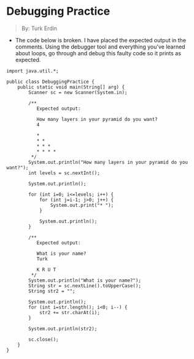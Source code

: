 # Debugging Practice

> By: Turk Erdin

- The code below is broken. I have placed the expected output in the comments. Using the debugger tool and everything you've learned about loops, go through and debug this faulty code so it prints as expected.

```
import java.util.*;

public class DebuggingPractice {
    public static void main(String[] arg) {
        Scanner sc = new Scanner(System.in);
        
        /**
           Expected output:
           
           How many layers in your pyramid do you want?
           4

           *
           * *
           * * *
           * * * *
         */
        System.out.println("How many layers in your pyramid do you want?");
        int levels = sc.nextInt();
        
        System.out.println();
        
        for (int i=0; i<=levels; i++) {
            for (int j=i-1; j>0; j++) {
                System.out.print("* ");
            }

            System.out.println();
        }

        /**
           Expected output:
           
           What is your name?
           Turk

           K R U T
         */
        System.out.println("What is your name?");
        String str = sc.nextLine().toUpperCase();
        String str2 = "";

        System.out.println();
        for (int i=str.length(); i<0; i--) {
            str2 += str.charAt(i);
        }

        System.out.println(str2);

        sc.close();
    }
}
```